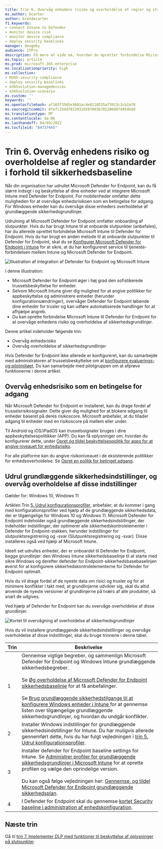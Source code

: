 ```yaml
---
title: Trin 6. Overvåg enhedens risiko og overholdelse af regler og standarder i forhold til sikkerhedsbaseline
ms.author: bcarter
author: brendacarter
f1.keywords:
- connect Intune to Defender
- monitor device risk
- monitor device compliance
- deploy security baselines
manager: dougeby
audience: ITPro
description: Få mere at vide om, hvordan du opretter forbindelse Microsoft Intune til Defender for Endpoint og overvåger enhedsrisici som en betingelse for adgang.
ms.topic: article
ms.prod: microsoft-365-enterprise
ms.localizationpriority: high
ms.collection:
- M365-security-compliance
- deploy security baselines
- m365solution-managedevices
- m365solution-scenario
ms.custom: ''
keywords: ''
ms.openlocfilehash: af165f3565e3601ac4e8118535af3913c2cb2af8
ms.sourcegitcommit: 6fefc15dd78139316597083b702286097d45d4dd
ms.translationtype: MT
ms.contentlocale: da-DK
ms.lasthandoff: 04/09/2022
ms.locfileid: "64737445"
---
```

# <a name="step-6-monitor-device-risk-and-compliance-to-security-baselines"></a>Trin 6. Overvåg enhedens risiko og overholdelse af regler og standarder i forhold til sikkerhedsbaseline

Når din organisation har udrullet Microsoft Defender for Endpoint, kan du få større indsigt i og beskyttelse af dine enheder ved at integrere Microsoft Intune med Defender for Endpoint. For mobilenheder omfatter dette muligheden for at overvåge enhedsrisikoen som en betingelse for adgang. For Windows enheder kan du overvåge disse enheders overholdelse af grundlæggende sikkerhedsgrundlinjer. 

Udrulning af Microsoft Defender for Endpoint omfatter onboarding af slutpunkter. Hvis du har brugt Intune til at onboarde slutpunkter (anbefales), har du allerede oprettet forbindelse Microsoft Intune til Defender for Endpoint. Hvis du har brugt en anden metode til at onboarde slutpunkter til Defender for Endpoint, skal du se [Konfigurer Microsoft Defender for Endpoint i Intune](/mem/intune/protect/advanced-threat-protection-configure) for at sikre, at du har konfigureret service til tjeneste-forbindelsen mellem Intune og Microsoft Defender for Endpoint. 


![Illustration af integration af Defender for Endpoint og Microsoft Intune](../media/devices/devices-defender-for-endpoint-steps.png#lightbox)

I denne illustration:
- Microsoft Defender for Endpoint øger i høj grad den sofistikerede trusselsbeskyttelse for enheder. 
- Selvom Microsoft Intune giver dig mulighed for at angive politikker for appbeskyttelse og administrere enheder (herunder konfigurationsændringer), overvåger Defender for Endpoint løbende dine enheder for trusler og kan udføre automatiserede handlinger for at afhjælpe angreb. 
- Du kan oprette forbindelse Microsoft Intune til Defender for Endpoint for at overvåge enhedens risiko og overholdelse af sikkerhedsgrundlinjer.

Denne artikel indeholder følgende trin:
- Overvåg enhedsrisiko
- Overvåg overholdelse af sikkerhedsgrundlinjer

Hvis Defender for Endpoint ikke allerede er konfigureret, kan du samarbejde med administratoren af trusselsbeskyttelse om at [konfigurere evaluerings- og pilotmiljøet](../security/defender/eval-defender-endpoint-overview.md). Du kan samarbejde med pilotgruppen om at afprøve funktionerne i denne artikel.

## <a name="monitor-device-risk-as-a-condition-for-access"></a>Overvåg enhedsrisiko som en betingelse for adgang

Når Microsoft Defender for Endpoint er installeret, kan du drage fordel af trusselsrisikosignaler. Dette giver dig mulighed for at blokere adgang til enheder baseret på deres risikoscore. Microsoft anbefaler, at du tillader adgang til enheder med en risikoscore på mellem eller under.

Til Android og iOS/iPadOS kan trusselssignaler bruges i dine appbeskyttelsespolitikker (APP). Du kan få oplysninger om, hvordan du konfigurerer dette, under [Opret og tildel beskyttelsespolitik for apps for at angive niveauet for enhedsrisiko](https://docs.microsoft.com/mem/intune/protect/advanced-threat-protection-configure#create-and-assign-compliance-policy-to-set-device-risk-level).

For alle platforme kan du angive risikoniveauet i de eksisterende politikker for enhedsoverholdelse. Se [Opret en politik for betinget adgang](https://docs.microsoft.com/mem/intune/protect/advanced-threat-protection-configure#create-a-conditional-access-policy). 

## <a name="deploy-security-baselines-and-monitor-compliance-to-these-settings"></a>Udrul grundlæggende sikkerhedsindstillinger, og overvåg overholdelse af disse indstillinger

Gælder for: Windows 10, Windows 11

Artiklen Trin [5. Udrul konfigurationsprofiler](manage-devices-with-intune-configuration-profiles.md), anbefaler, at du kommer i gang med konfigurationsprofiler ved hjælp af de grundlæggende sikkerhedsdata, der er tilgængelige for Windows 10 og Windows 11. Microsoft Defender for Endpoint indeholder også grundlæggende sikkerhedsindstillinger, der indeholder indstillinger, der optimerer alle sikkerhedskontrolelementer i Defender for Endpoint-stakken, herunder indstillinger for slutpunktsregistrering og -svar (Slutpunktsregistrering og -svar). Disse installeres også ved hjælp af Microsoft Intune.

Ideelt set udrulles enheder, der er onboardet til Defender for Endpoint, begge grundlinjer: den Windows Intune sikkerhedsbaselinje til at starte med sikre Windows og derefter defender for Endpoint-sikkerhedsbasebaselinjen øverst for at konfigurere sikkerhedskontrolelementerne for Defender for Endpoint optimalt.

Hvis du vil drage fordel af de nyeste data om risici og trusler og for at minimere konflikter i takt med, at grundlinjerne udvikler sig, skal du altid anvende de nyeste versioner af grundlinjerne på tværs af alle produkter, så snart de udgives. 

Ved hjælp af Defender for Endpoint kan du overvåge overholdelse af disse grundlinjer. 

![Kortet til overvågning af overholdelse af sikkerhedsgrundlinjer](../media/devices/secconmgmt-baseline-card.png#lightbox)

Hvis du vil installere grundlæggende sikkerhedsindstillinger og overvåge overholdelse af disse indstillinger, skal du bruge trinnene i denne tabel.


|Trin  |Beskrivelse  |
|---------|---------|
|1     |Gennemse vigtige begreber, og sammenlign Microsoft Defender for Endpoint og Windows Intune grundlæggende sikkerhedsbegreber. <br><br>Se [Øg overholdelse af Microsoft Defender for Endpoint sikkerhedsbaselinje](../security/defender-endpoint/configure-machines-security-baseline.md) for at få anbefalinger.<br><br>Se [Brug grundlæggende sikkerhedstilgange til at konfigurere Windows enheder i Intune ](/mem/intune/protect/security-baselines) for at gennemse listen over tilgængelige grundlæggende sikkerhedsgrundlinjer, og hvordan du undgår konflikter.         |
|2     |  Installer Windows indstillinger for grundlæggende sikkerhedsindstillinger for Intune. Du har muligvis allerede gennemført dette, hvis du har fulgt vejledningen i [trin 5. Udrul konfigurationsprofiler](manage-devices-with-intune-configuration-profiles.md).        |
|3    |  Installer defender for Endpoint baseline settings for Intune. Se [Administrer profiler for grundlæggende sikkerhedsgrundlinjer i Microsoft Intune](/mem/intune/protect/security-baselines-configure) for at oprette profilen og vælge den oprindelige version.<br><br>Du kan også følge vejledningen her: [Gennemse, og tildel Microsoft Defender for Endpoint grundlæggende sikkerhedsplan](../security/defender-endpoint/configure-machines-security-baseline.md#review-and-assign-the-microsoft-defender-for-endpoint-security-baseline).     |
|4     | I Defender for Endpoint skal du gennemse [kortet Security baseline i administration af enhedskonfiguration](../security/defender-endpoint/configure-machines.md).          |


## <a name="next-steps"></a>Næste trin
Gå til [trin 7. Implementer DLP med funktioner til beskyttelse af oplysninger på slutpunkter](manage-devices-with-intune-dlp-mip.md).
